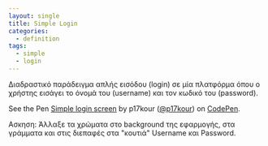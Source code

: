```yaml
---
layout: single
title: Simple Login
categories:
  - definition
tags:
  - simple
  - login
---
```


Διαδραστικό παράδειγμα απλής εισόδου (login) σε μία πλατφόρμα όπου ο χρήστης εισάγει το όνομά του (username) και τον κωδικό του (password).

<p data-height="350" data-theme-id="17517" data-slug-hash="dYPxYp" data-default-tab="result" data-user="p17kour" class='codepen'>See the Pen <a href='https://codepen.io/p17kour/pen/bQJjRp'>Simple login screen</a> by p17kour (<a href='http://codepen.io/p17kour'>@p17kour</a>) on <a href='http://codepen.io'>CodePen</a>.</p>
<script async src="//assets.codepen.io/assets/embed/ei.js"></script>

Ασκηση: Άλλαξε τα χρώματα στο background της εφαρμογής, στα γράμματα και στις διεπαφές στα "κουτιά" Username και Password.

